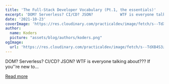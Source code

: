 ```yaml
---
title: 'The Full-Stack Developer Vocabulary (Pt.1, the essentials)'
excerpt: 'DOM? Serverless? CI/CD? JSON?            WTF is everyone talking about???   If you''re new to...'
date: '2021-10-23'
coverImage: 'https://res.cloudinary.com/practicaldev/image/fetch/s--TdXB4S3z--/c_imagga_scale,f_auto,fl_progressive,h_420,q_auto,w_1000/https://dev-to-uploads.s3.amazonaws.com/uploads/articles/6ysfzy22s6b224sh9rnz.jpg'
author:
  name: Koders
  picture: "assets/blog/authors/koders.png"
ogImage:
  url: 'https://res.cloudinary.com/practicaldev/image/fetch/s--TdXB4S3z--/c_imagga_scale,f_auto,fl_progressive,h_420,q_auto,w_1000/https://dev-to-uploads.s3.amazonaws.com/uploads/articles/6ysfzy22s6b224sh9rnz.jpg'
---
```


DOM? Serverless? CI/CD? JSON?            WTF is everyone talking about???   If you''re new to...

[Read more](https://dev.to/code_jedi/the-full-stack-developer-vocabulary-pt1-the-essentials-4ap4)
